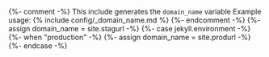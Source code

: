 {%- comment -%}
This include generates the `domain_name` variable
Example usage:
  {% include config/_domain_name.md %}
{%- endcomment -%}
{%- assign domain_name = site.stagurl -%}
{%- case jekyll.environment -%}
  {%- when "production" -%}
    {%- assign domain_name = site.produrl -%}
{%- endcase -%}
